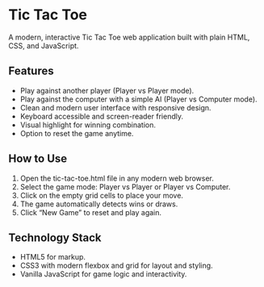 # Tic Tac Toe

A modern, interactive Tic Tac Toe web application built with plain HTML, CSS, and JavaScript.

## Features

- Play against another player (Player vs Player mode).
- Play against the computer with a simple AI (Player vs Computer mode).
- Clean and modern user interface with responsive design.
- Keyboard accessible and screen-reader friendly.
- Visual highlight for winning combination.
- Option to reset the game anytime.

## How to Use

1. Open the tic-tac-toe.html file in any modern web browser.
2. Select the game mode: Player vs Player or Player vs Computer.
3. Click on the empty grid cells to place your move.
4. The game automatically detects wins or draws.
5. Click “New Game” to reset and play again.

## Technology Stack

- HTML5 for markup.
- CSS3 with modern flexbox and grid for layout and styling.
- Vanilla JavaScript for game logic and interactivity.


